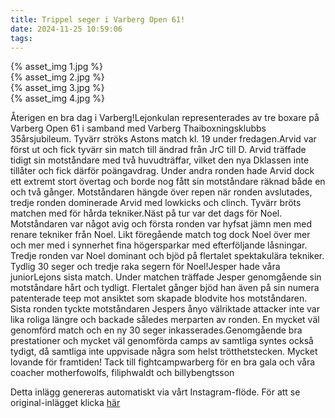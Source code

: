 ```yaml
---
title: Trippel seger i Varberg Open 61!
date: 2024-11-25 10:59:06
tags:
---
```

<div class="postId" style="display: none;">ID: 18361500952139469</div>



<div
class="postCarouselContainer"
carousel-children="4"
>

<div class="carouselChild">
{% asset_img 1.jpg %}
</div>


<div class="carouselChild">
{% asset_img 2.jpg %}
</div>


<div class="carouselChild">
{% asset_img 3.jpg %}
</div>


<div class="carouselChild">
{% asset_img 4.jpg %}
</div>







</div>


Återigen en bra dag i Varberg!Lejonkulan representerades av tre boxare på Varberg Open 61 i samband med Varberg Thaiboxningsklubbs 35årsjubileum. Tyvärr ströks Astons match kl. 19 under fredagen.Arvid var först ut och fick tyvärr sin match till ändrad från JrC till D. Arvid träffade tidigt sin motståndare med två huvudträffar, vilket den nya Dklassen inte tillåter och fick därför poängavdrag. Under andra ronden hade Arvid dock ett extremt stort övertag och borde nog fått sin motståndare räknad både en och två gånger. Motståndaren hängde över repen när ronden avslutades, tredje ronden dominerade Arvid med lowkicks och clinch. Tyvärr bröts matchen med för hårda tekniker.Näst på tur var det dags för Noel. Motståndaren var något avig och första ronden var hyfsat jämn men med renare tekniker från Noel. Likt föregående match tog dock Noel över mer och mer med i synnerhet fina högersparkar med efterföljande låsningar. Tredje ronden var Noel dominant och bjöd på flertalet spektakulära tekniker. Tydlig 30 seger och tredje raka segern för Noel!Jesper hade våra juniorLejons sista match. Under matchen träffade Jesper genomgående sin motståndare hårt och tydligt. Flertalet gånger bjöd han även på sin numera patenterade teep mot ansiktet som skapade blodvite hos motståndaren. Sista ronden tyckte motståndaren Jespers ånyo välriktade attacker inte var lika roliga längre och backade således merparten av ronden. En mycket väl genomförd match och en ny 30 seger inkasserades.Genomgående bra prestationer och mycket väl genomförda camps av samtliga syntes också tydigt, då samtliga inte uppvisade några som helst trötthetstecken. Mycket lovande för framtiden! Tack till fightcampwarberg  för en bra gala och våra coacher motherfowolfs, filiphwaldt och billybengtsson

<div class="automaticGeneratedPostDescription">
Detta inlägg genereras automatiskt via vårt Instagram-flöde. För att se original-inlägget klicka <a target="_blank" href="https://www.instagram.com/p/DCykkvzttJV/">här</a>
</div>
<br>
